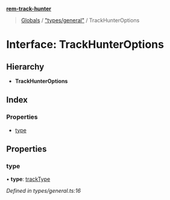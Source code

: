 **[rem-track-hunter](../README.md)**

> [Globals](../globals.md) / ["types/general"](../modules/_types_general_.md) / TrackHunterOptions

# Interface: TrackHunterOptions

## Hierarchy

* **TrackHunterOptions**

## Index

### Properties

* [type](_types_general_.trackhunteroptions.md#type)

## Properties

### type

•  **type**: [trackType](../modules/_types_general_.md#tracktype)

*Defined in types/general.ts:16*
